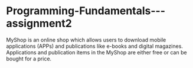 # Programming-Fundamentals---assignment2
MyShop is an online shop which allows users to download mobile applications (APPs) and publications like e-books and digital magazines. Applications and publication items in the MyShop are either free or can be bought for a price. 
